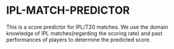# IPL-MATCH-PREDICTOR
This is a score predictor for IPL/T20 matches. We use the domain knowledge of IPL matches(regarding the scoring rate) and past performances of players to determine the predicted score.

